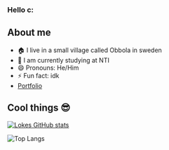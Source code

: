 ### Hello c:
## About me

- 🏠 I live in a small village called Obbola in sweden
- 📖 I am currently studying at NTI
- 😄 Pronouns: He/Him
- ⚡ Fun fact: idk
- [Portfolio](https://lokeoberg04.github.io/LokeOberg04/)


## Cool things 😎

[![Lokes GitHub stats](https://github-readme-stats.vercel.app/api?username=LokeOberg04&show_icons=true&theme=synthwave)](https://github.com/LokeOberg04/github-readme-stats)

![Top Langs](https://github-readme-stats.vercel.app/api/top-langs/?username=LokeOberg04&layout=compact&theme=synthwave)

<!--
**LokeOberg04/LokeOberg04** is a ✨ _special_ ✨ repository because its `README.md` (this file) appears on your GitHub profile.

Here are some ideas to get you started:

- 🔭 I’m currently working on ...
- 🌱 I’m currently learning ...
- 👯 I’m looking to collaborate on ...
- 🤔 I’m looking for help with ...
- 💬 Ask me about ...
- 📫 How to reach me: ...
- 😄 Pronouns: ...
- ⚡ Fun fact: ...
-->
